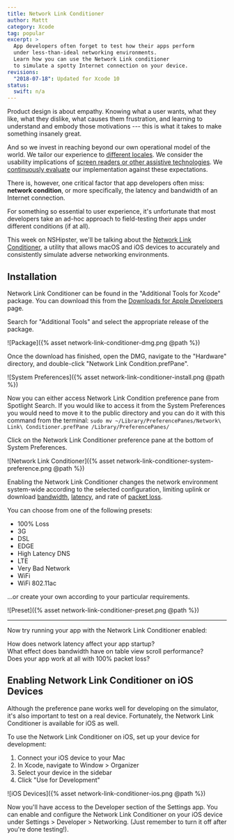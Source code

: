 ```yaml
---
title: Network Link Conditioner
author: Mattt
category: Xcode
tag: popular
excerpt: >
  App developers often forget to test how their apps perform
  under less-than-ideal networking environments.
  Learn how you can use the Network Link conditioner 
  to simulate a spotty Internet connection on your device.
revisions:
  "2018-07-18": Updated for Xcode 10
status:
  swift: n/a
---
```


Product design is about empathy.
Knowing what a user wants,
what they like,
what they dislike,
what causes them frustration,
and learning to understand and embody those motivations ---
this is what it takes to make something insanely great.

And so we invest in reaching beyond our own operational model of the world.
We tailor our experience to
[different locales](https://nshipster.com/nslocalizedstring/).
We consider the usability implications of
[screen readers or other assistive technologies](https://nshipster.com/uiaccessibility/).
We [continuously evaluate](https://nshipster.com/unit-testing/)
our implementation against these expectations.

There is, however,
one critical factor that app developers often miss:
**network condition**,
or more specifically,
the latency and bandwidth of an Internet connection.

For something so essential to user experience,
it's unfortunate that most developers take an ad-hoc approach
to field-testing their apps under different conditions
(if at all).

This week on NSHipster,
we'll be talking about the
[Network Link Conditioner](https://developer.apple.com/download/more/?q=Additional%20Tools),
a utility that allows macOS and iOS devices
to accurately and consistently simulate adverse networking environments.

## Installation

Network Link Conditioner can be found
in the "Additional Tools for Xcode" package.
You can download this from the
[Downloads for Apple Developers](https://developer.apple.com/download/more/?q=Additional%20Tools)
page.

Search for "Additional Tools"
and select the appropriate release of the package.

![Package]({% asset network-link-conditioner-dmg.png @path %})

Once the download has finished,
open the DMG,
navigate to the "Hardware" directory,
and double-click "Network Link Condition.prefPane".

![System Preferences]({% asset network-link-conditioner-install.png @path %})

Now you can either access Network Link Condition preference pane from Spotlight Search. If you would like to access it from the System Preferences you would need to move it to the public directory and you can do it with this command from the terminal:
`sudo mv ~/Library/PreferencePanes/Network\ Link\ Conditioner.prefPane /Library/PreferencePanes/`

Click on the Network Link Conditioner preference pane
at the bottom of System Preferences.

![Network Link Conditioner]({% asset network-link-conditioner-system-preference.png @path %})

Enabling the Network Link Conditioner
changes the network environment system-wide
according to the selected configuration,
limiting uplink or download
[bandwidth](https://en.wikipedia.org/wiki/Bandwidth_%28computing%29),
[latency](https://en.wikipedia.org/wiki/Latency_%28engineering%29%23Communication_latency), and rate of
[packet loss](https://en.wikipedia.org/wiki/Packet_loss).

You can choose from one of the following presets:

- 100% Loss
- 3G
- DSL
- EDGE
- High Latency DNS
- LTE
- Very Bad Network
- WiFi
- WiFi 802.11ac

...or create your own according to your particular requirements.

![Preset]({% asset network-link-conditioner-preset.png @path %})

---

Now try running your app with the Network Link Conditioner enabled:

How does network latency affect your app startup? <br/>
What effect does bandwidth have on table view scroll performance? <br/>
Does your app work at all with 100% packet loss?

## Enabling Network Link Conditioner on iOS Devices

Although the preference pane works well for developing on the simulator,
it's also important to test on a real device.
Fortunately,
the Network Link Conditioner is available for iOS as well.

To use the Network Link Conditioner on iOS,
set up your device for development:

1.  Connect your iOS device to your Mac
2.  In Xcode, navigate to Window > Organizer
3.  Select your device in the sidebar
4.  Click "Use for Development"

![iOS Devices]({% asset network-link-conditioner-ios.png @path %})

Now you'll have access to the Developer section of the Settings app.
You can enable and configure the Network Link Conditioner
on your iOS device under Settings > Developer > Networking.
(Just remember to turn it off after you're done testing!).
